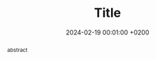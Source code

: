 ---
title:          "Title"
date:           2024-02-19 00:01:00 +0200
selected:       true
pub:            "32nd EACSL Annual Conference on Computer Science Logic 2024 (CSL 2024)"
# pub_pre:        "Submitted to "
# pub_post:       'Under review.'
pub_last:       " "
pub_date:       "2024"

abstract: >-
  abstract
# cover:          /assets/images/covers/cover3.jpg
authors:
  - Your Name
  - James Wang
  - Some Other Name
  - John Doe
links:
  Conference page: https://csl2024.github.io/Home/
  Proceedings: https://drops.dagstuhl.de/entities/volume/LIPIcs-volume-288
---
